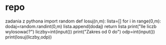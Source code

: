 # repo
zadania z pythona
import random
def losuj(n,m):
    lista=[]
    for i in range(0,m):
        dodaj=random.randint(0,m)
        lista.append(dodaj)
    return lista
print("Ile liczb wylosować?")
liczby=int(input())
print("Zakres od 0 do")
odp=int(input())
print(losuj(liczby,odp))
